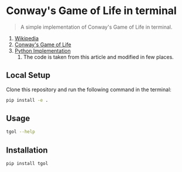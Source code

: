 # Conway's Game of Life in terminal
> A simple implementation of Conway's Game of Life in terminal.

1. [Wikipedia](https://en.wikipedia.org/wiki/Conway%27s_Game_of_Life)
1. [Conway's Game of Life](https://www.youtube.com/watch?v=R9Plq-D1gEk)
1. [Python Implementation](https://realpython.com/conway-game-of-life-python/)
   1. The code is taken from this article and modified in few places.

## Local Setup
Clone this repository and run the following command in the terminal:
```bash
pip install -e .
```

## Usage
```bash
tgol --help
```
## Installation
```bash
pip install tgol
```
